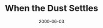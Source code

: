 ---
layout: message
category: message
series: "A Real Home for Real People"
title: "When the Dust Settles"
date: 2000-06-03
audio-description: "A follow up to our building campaign. "
audio: ""
audio-title: "When the Dust Settles"
audio-duration: "&#58;"
---